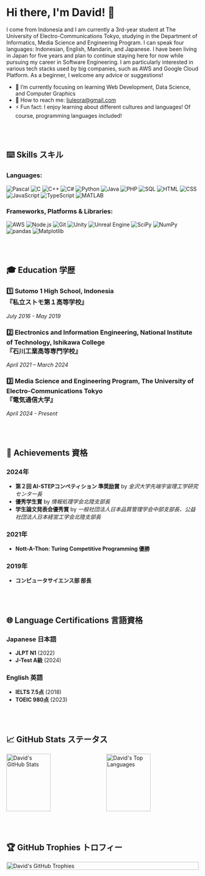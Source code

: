 # Hi there, I'm David! 🫡

I come from Indonesia and I am currently a 3rd-year student at The University of Electro-Communications Tokyo, studying in the Department of Informatics, Media Science and Engineering Program. I can speak four languages: Indonesian, English, Mandarin, and Japanese. I have been living in Japan for five years and plan to continue staying here for now while pursuing my career in Software Engineering. I am particularly interested in various tech stacks used by big companies, such as AWS and Google Cloud Platform. As a beginner, I welcome any advice or suggestions!

- 🌱 I’m currently focusing on learning Web Development, Data Science, and Computer Graphics
- 📱 How to reach me: liuleora@gmail.com
- ⚡ Fun fact: I enjoy learning about different cultures and languages! Of course, programming languages included!

<br><br>

## ⌨️ Skills スキル

### Languages:
![Pascal](https://img.shields.io/badge/Pascal-%2338B2AC.svg?style=for-the-badge&logo=Pascal&logoColor=white)
![C](https://img.shields.io/badge/C-%2300599C.svg?style=for-the-badge&logo=c&logoColor=white)
![C++](https://img.shields.io/badge/C++-%2300599C.svg?style=for-the-badge&logo=c%2B%2B&logoColor=white)
![C#](https://img.shields.io/badge/C%23-%23239120.svg?style=for-the-badge&logo=c-sharp&logoColor=white)
![Python](https://img.shields.io/badge/Python-%233776AB.svg?style=for-the-badge&logo=python&logoColor=white)
![Java](https://img.shields.io/badge/Java-%23ED8B00.svg?style=for-the-badge&logo=java&logoColor=white)
![PHP](https://img.shields.io/badge/PHP-777BB4.svg?style=for-the-badge&logo=php&logoColor=white)
![SQL](https://img.shields.io/badge/SQL-4479A1.svg?style=for-the-badge&logo=sql&logoColor=white)
![HTML](https://img.shields.io/badge/HTML5-%23E34F26.svg?style=for-the-badge&logo=html5&logoColor=white)
![CSS](https://img.shields.io/badge/CSS3-%231572B6.svg?style=for-the-badge&logo=css3&logoColor=white)
![JavaScript](https://img.shields.io/badge/JavaScript-%23F7DF1E.svg?style=for-the-badge&logo=javascript&logoColor=black)
![TypeScript](https://img.shields.io/badge/TypeScript-%23007ACC.svg?style=for-the-badge&logo=typescript&logoColor=white)
![MATLAB](https://img.shields.io/badge/MATLAB-%23FF9100.svg?style=for-the-badge&logo=mathworks&logoColor=white)

### Frameworks, Platforms & Libraries:
![AWS](https://img.shields.io/badge/AWS-%23232F3E.svg?style=for-the-badge&logo=amazon-aws&logoColor=white)
![Node.js](https://img.shields.io/badge/Node.js-%23339933.svg?style=for-the-badge&logo=nodedotjs&logoColor=white)
![Git](https://img.shields.io/badge/Git-%23F05033.svg?style=for-the-badge&logo=git&logoColor=white)
![Unity](https://img.shields.io/badge/Unity-%23000000.svg?style=for-the-badge&logo=unity&logoColor=white)
![Unreal Engine](https://img.shields.io/badge/Unreal_Engine-%23313131.svg?style=for-the-badge&logo=unreal-engine&logoColor=white)
![SciPy](https://img.shields.io/badge/SciPy-8CAAE6.svg?style=for-the-badge&logo=scipy&logoColor=white)
![NumPy](https://img.shields.io/badge/NumPy-013243.svg?style=for-the-badge&logo=numpy&logoColor=white)
![pandas](https://img.shields.io/badge/pandas-150458.svg?style=for-the-badge&logo=pandas&logoColor=white)
![Matplotlib](https://img.shields.io/badge/Matplotlib-333333.svg?style=for-the-badge&logo=matplotlib&logoColor=white)

<br><br>

## 🎓 Education 学歴

### 1️⃣  Sutomo 1 High School, Indonesia <br>『私立ストモ第１高等学校』
   *July 2016 - May 2019*

### 2️⃣  Electronics and Information Engineering, National Institute of Technology, Ishikawa College <br>『石川工業高等専門学校』
   *April 2021 – March 2024*

### 3️⃣  Media Science and Engineering Program, The University of Electro-Communications Tokyo <br>『電気通信大学』
   *April 2024 - Present*

<br><br>

## 🌟 Achievements 資格

### 2024年
- **第２回 AI-STEPコンペティション 準奨励賞** by *金沢大学先端宇宙理工学研究センター長*
- **優秀学生賞** by *情報処理学会北陸支部長*
- **学生論文発表会優秀賞** by *一般社団法人日本品質管理学会中部支部長、公益社団法人日本経営工学会北陸支部長*

### 2021年
- **Nott-A-Thon: Turing Competitive Programming 優勝**

### 2019年
- **コンピュータサイエンス部 部長**

<br><br>

## 🌐 Language Certifications 言語資格
### Japanese 日本語
- **JLPT N1** (2022)
- **J-Test A級** (2024)

### English 英語
- **IELTS 7.5点** (2018)
- **TOEIC 980点** (2023)

<br><br>

## 📈 GitHub Stats ステータス
<div style="display: flex; justify-content: space-between;">
  <img src="https://github-readme-stats.vercel.app/api?username=davidleora&show_icons=true&theme=radical" alt="David's GitHub Stats" style="width: 48%; height: 150px;">
  <img src="https://github-readme-stats.vercel.app/api/top-langs/?username=davidleora&layout=compact&theme=radical" alt="David's Top Languages" style="width: 48%; height: 150px;">
</div>

<br><br>

## 🏆 GitHub Trophies トロフィー
<div style="display: flex; justify-content: center; align-items: center;">
  <img src="https://github-profile-trophy.vercel.app/?username=davidleora&theme=radical&column=6&margin-w=15&margin-h=15" alt="David's GitHub Trophies" style="width: 100%;">
</div>
